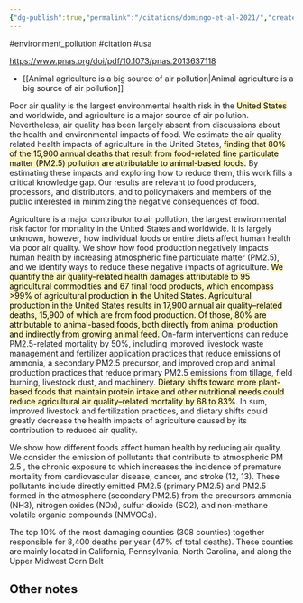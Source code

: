 ```yaml
---
{"dg-publish":true,"permalink":"/citations/domingo-et-al-2021/","created":"2025-10-23T12:02:38.599+01:00","updated":"2025-10-23T12:02:38.600+01:00"}
---
```


#environment_pollution #citation #usa 

https://www.pnas.org/doi/pdf/10.1073/pnas.2013637118

- [[Animal agriculture is a big source of air pollution\|Animal agriculture is a big source of air pollution]]

Poor air quality is the largest environmental health risk in the <mark style="background: #FFF3A3A6;">United States </mark>and worldwide, and agriculture is a major source of air pollution. Nevertheless, air quality has been largely absent from discussions about the health and environmental impacts of food. We estimate the air quality–related health impacts of agriculture in the United States, <mark style="background: #FFF3A3A6;">finding that 80% of the 15,900 annual deaths that result from food-related fine particulate matter (PM2.5) pollution are attributable to animal-based foods.</mark> By estimating these impacts and exploring how to reduce them, this work fills a critical knowledge gap. Our results are relevant to food producers, processors, and distributors, and to policymakers and members of the public interested in minimizing the negative consequences of food.

Agriculture is a major contributor to air pollution, the largest environmental risk factor for mortality in the United States and worldwide. It is largely unknown, however, how individual foods or entire diets affect human health via poor air quality. We show how food production negatively impacts human health by increasing atmospheric fine particulate matter (PM2.5), and we identify ways to reduce these negative impacts of agriculture. <mark style="background: #FFF3A3A6;">We quantify the air quality–related health damages attributable to 95 agricultural commodities and 67 final food products, which encompass >99% of agricultural production in the United States. Agricultural production in the United States results in 17,900 annual air quality–related deaths, 15,900 of which are from food production. Of those, 80% are attributable to animal-based foods, both directly from animal production and indirectly from growing animal feed. </mark>On-farm interventions can reduce PM2.5-related mortality by 50%, including improved livestock waste management and fertilizer application practices that reduce emissions of ammonia, a secondary PM2.5 precursor, and improved crop and animal production practices that reduce primary PM2.5 emissions from tillage, field burning, livestock dust, and machinery. <mark style="background: #FFF3A3A6;">Dietary shifts toward more plant-based foods that maintain protein intake and other nutritional needs could reduce agricultural air quality–related mortality by 68 to 83%</mark>. In sum, improved livestock and fertilization practices, and dietary shifts could greatly decrease the health impacts of agriculture caused by its contribution to reduced air quality.

We show how different foods affect human health by reducing air quality. We consider the emission of pollutants that contribute to atmospheric PM 2.5 , the chronic exposure to which increases the incidence of premature mortality from cardiovascular disease, cancer, and stroke (12, 13). These pollutants include directly emitted PM2.5 (primary PM2.5) and PM2.5 formed in the atmosphere (secondary PM2.5) from the precursors ammonia (NH3), nitrogen oxides (NOx), sulfur dioxide (SO2), and non-methane volatile organic compounds (NMVOCs).

The top 10% of the most damaging counties (308 counties) together responsible for 8,400 deaths per year (47% of total deaths). These counties are mainly located in California, Pennsylvania, North Carolina, and along the Upper Midwest Corn Belt 
## Other notes